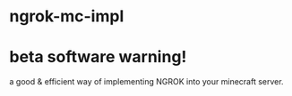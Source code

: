 # ngrok-mc-impl
# beta software warning!
a good &amp; efficient way of implementing NGROK into your minecraft server. 
